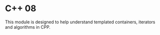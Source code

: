 
# C++ 08


This module is designed to help understand templated containers, iterators and algorithms in CPP.
